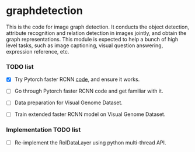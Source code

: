 # graphdetection

This is the code for image graph detection. It conducts the object detection, attribute recognition and relation detection in images jointly, and obtain the graph representations. This module is expected to help a bunch of high level tasks, such as image captioning, visual question answering, expression reference, etc.

### TODO list

- [x] Try Pytorch faster RCNN [code](https://github.com/longcw/faster_rcnn_pytorch), and ensure it works.
- [ ] Go through Pytorch faster RCNN code and get familiar with it.
- [ ] Data preparation for Visual Genome Dataset.
- [ ] Train extended faster RCNN model on Visual Genome Dataset.


### Implementation TODO list

- [ ] Re-implement the RoIDataLayer using python multi-thread API.
